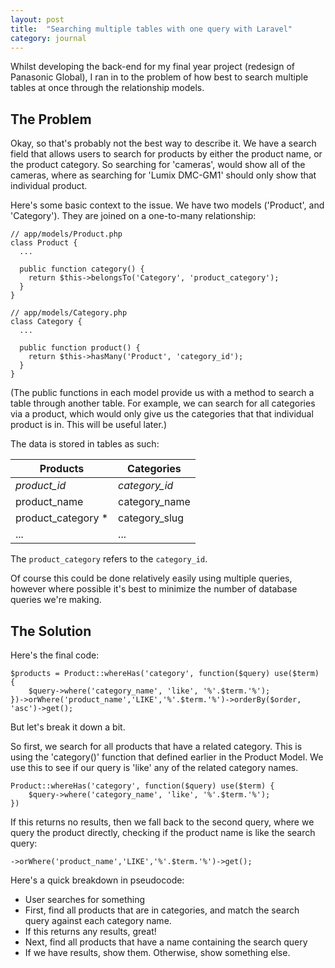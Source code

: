 ```yaml
---
layout: post
title:  "Searching multiple tables with one query with Laravel"
category: journal
---
```

Whilst developing the back-end for my final year project (redesign of Panasonic Global), I ran in to the problem of how best to search multiple tables at once through the relationship models.

## The Problem

Okay, so that's probably not the best way to describe it. We have a search field that allows users to search for products by either the product name, or the product category. So searching for 'cameras', would show all of the cameras, where as searching for 'Lumix DMC-GM1' should only show that individual product.

Here's some basic context to the issue. We have two models ('Product', and 'Category'). They are joined on a one-to-many relationship:

```php?start_inline=1
// app/models/Product.php
class Product {
  ...

  public function category() {
    return $this->belongsTo('Category', 'product_category');
  }
}
```

```php?start_inline=1
// app/models/Category.php
class Category {
  ...

  public function product() {
    return $this->hasMany('Product', 'category_id');
  }
}
```

(The public functions in each model provide us with a method to search a table through another table. For example, we can search for all categories via a product, which would only give us the categories that that individual product is in. This will be useful later.)

The data is stored in tables as such:

| Products            | Categories |
|---------------------|------------|
| *product_id*        | *category_id* |
| product_name        | category_name |
| product_category *  | category_slug |
| ...                 | ... |

The `product_category` refers to the `category_id`.


Of course this could be done relatively easily using multiple queries, however where possible it's best to minimize the number of database queries we're making.

## The Solution

Here's the final code:

```php?start_inline=1
$products = Product::whereHas('category', function($query) use($term) {
    $query->where('category_name', 'like', '%'.$term.'%');
})->orWhere('product_name','LIKE','%'.$term.'%')->orderBy($order, 'asc')->get();
```

But let's break it down a bit.

So first, we search for all products that have a related category. This is using the 'category()' function that defined earlier in the Product Model. We use this to see if our query is 'like' any of the related category names.

```php?start_inline=1
Product::whereHas('category', function($query) use($term) {
    $query->where('category_name', 'like', '%'.$term.'%');
})
```

If this returns no results, then we fall back to the second query, where we query the product directly, checking if the product name is like the search query:

```php?start_inline=1
->orWhere('product_name','LIKE','%'.$term.'%')->get();
```

Here's a quick breakdown in pseudocode:

- User searches for something
- First, find all products that are in categories, and match the search query against each category name.
- If this returns any results, great!
- Next, find all products that have a name containing the search query
- If we have results, show them. Otherwise, show something else.